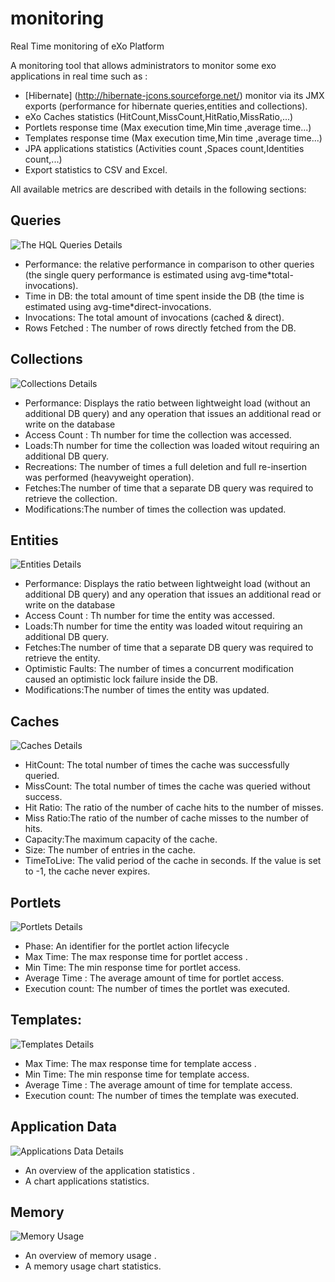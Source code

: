 # monitoring
Real Time monitoring of eXo Platform

A monitoring tool that allows administrators to monitor some exo applications in real time such as :

- [Hibernate] (http://hibernate-jcons.sourceforge.net/) monitor via its JMX exports  (performance for hibernate queries,entities and collections).
- eXo Caches statistics (HitCount,MissCount,HitRatio,MissRatio,...)
- Portlets response time (Max execution time,Min time ,average time...)
- Templates response time (Max execution time,Min time ,average time...)
- JPA applications statistics (Activities count ,Spaces count,Identities count,...)
- Export statistics to CSV and Excel.

All available metrics are described with details in the following sections:


Queries
-----------------------

![The HQL Queries Details](https://github.com/exo-addons/monitoring/blob/master/webapps/docs/images/Queries.png)

* Performance: the relative performance in comparison to other queries (the single query performance is estimated using avg-time*total-invocations).
* Time in DB: the total amount of time spent inside the DB (the time is estimated using avg-time*direct-invocations.
* Invocations: The total amount of invocations (cached & direct).
* Rows Fetched : The number of rows directly fetched from the DB.

Collections
-----------------------

![Collections Details](https://github.com/exo-addons/monitoring/blob/master/webapps/docs/images/Collections.png)

* Performance:  Displays the ratio between lightweight load (without an additional DB query) and any operation that issues  an additional read or write on the database
* Access Count : Th number for time the collection was accessed.
* Loads:Th number for time the collection was loaded witout requiring an additional DB query.
* Recreations: The number of times a full deletion and full re-insertion was performed (heavyweight operation).
* Fetches:The number of time that a separate DB query was required to retrieve the collection.
* Modifications:The number of times the collection was updated.

Entities
-----------------------

![Entities Details](https://github.com/exo-addons/monitoring/blob/master/webapps/docs/images/Entities.png)

* Performance:  Displays the ratio between lightweight load (without an additional DB query) and any operation that issues  an additional read or write on the database
* Access Count : Th number for time the entity was accessed.
* Loads:Th number for time the entity was loaded witout requiring an additional DB query.
* Fetches:The number of time that a separate DB query was required to retrieve the entity.
* Optimistic Faults: The number of times a concurrent modification caused an optimistic lock failure inside the DB.
* Modifications:The number of times the entity was updated.

Caches
-----------------------

![Caches Details](https://github.com/exo-addons/monitoring/blob/master/webapps/docs/images/Caches.png)

* HitCount: The total number of times the cache was successfully queried.
* MissCount: The total number of times the cache was queried without success.
* Hit Ratio: The ratio of the number of cache hits to the number of misses.
* Miss Ratio:The ratio of the number of cache misses to the number of hits.
* Capacity:The maximum capacity of the cache.
* Size: The number of entries in the cache.
* TimeToLive: The valid period of the cache in seconds. If the value is set to -1, the cache never expires.

Portlets
-----------------------

![Portlets Details](https://github.com/exo-addons/monitoring/blob/master/webapps/docs/images/Portlets.png)

* Phase: An identifier for the portlet action lifecycle
* Max Time: The max response time for portlet access .
* Min Time: The min response time for portlet access.
* Average Time : The average amount of time for portlet access.
* Execution count: The number of times the portlet was executed.

Templates:
-----------------------

![Templates Details](https://github.com/exo-addons/monitoring/blob/master/webapps/docs/images/Templates.png)

* Max Time: The max response time for template access .
* Min Time: The min response time for template access.
* Average Time : The average amount of time for template access.
* Execution count: The number of times the template was executed.

Application Data
-----------------------

![Applications Data Details](https://github.com/exo-addons/monitoring/blob/master/webapps/docs/images/Applications.png)

* An overview of the application statistics .
* A chart applications statistics.

Memory
-----------------------

![Memory Usage](https://github.com/exo-addons/monitoring/blob/master/webapps/docs/images/Memory.png)

* An overview of memory usage .
* A memory usage chart statistics.









